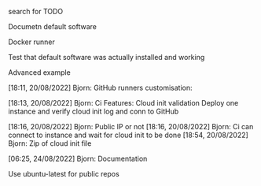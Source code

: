 search for TODO

Documetn default software

Docker runner

Test that default software was actually installed and working

Advanced example

[18:11, 20/08/2022] Bjorn: GitHub runners customisation:

[18:13, 20/08/2022] Bjorn: Ci Features:
Cloud init validation
Deploy one instance and verify cloud init log and conn to GitHub

[18:16, 20/08/2022] Bjorn: Public IP or not
[18:16, 20/08/2022] Bjorn: Ci can connect to instance and wait for cloud init to be done
[18:54, 20/08/2022] Bjorn: Zip of cloud init file

[06:25, 24/08/2022] Bjorn: Documentation

Use ubuntu-latest for public repos
